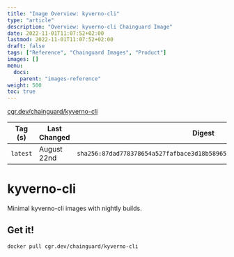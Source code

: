 ```yaml
---
title: "Image Overview: kyverno-cli"
type: "article"
description: "Overview: kyverno-cli Chainguard Image"
date: 2022-11-01T11:07:52+02:00
lastmod: 2022-11-01T11:07:52+02:00
draft: false
tags: ["Reference", "Chainguard Images", "Product"]
images: []
menu:
  docs:
    parent: "images-reference"
weight: 500
toc: true
---
```


[cgr.dev/chainguard/kyverno-cli](https://github.com/chainguard-images/images/tree/main/images/kyverno-cli)

| Tag (s)   | Last Changed | Digest                                                                    |
|-----------|--------------|---------------------------------------------------------------------------|
|  `latest` | August 22nd  | `sha256:87dad778378654a527fafbace3d18b58965399b65c46e2339586f1c04d66304d` |

# kyverno-cli

Minimal kyverno-cli images with nightly builds.

## Get it!

```shell
docker pull cgr.dev/chainguard/kyverno-cli
```
